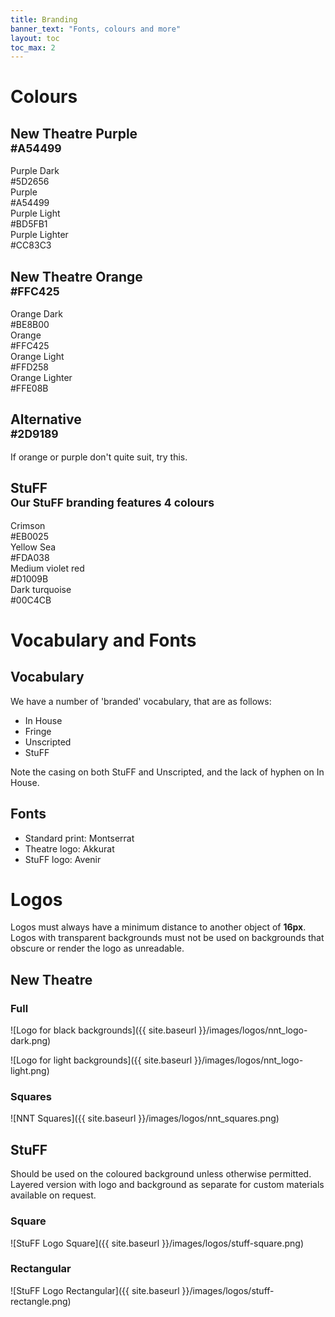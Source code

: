 ```yaml
---
title: Branding
banner_text: "Fonts, colours and more"
layout: toc 
toc_max: 2
--- 
```


# Colours 

<div class="row">
  <div class="col-md-6">
    <div class="nt-card border-purple">
      <h2 id="nt-purple" class="h1 bg-purple text-center">New Theatre Purple<br />
      <small>#A54499</small></h2>
      <div class="list-group-flush">
        <div class="list-group-item bg-nnt-purple-dark">
          <div class="row">
            <div class="col-lg-6 text-center text-lg-left">Purple Dark</div>
            <div class="col-lg-6 text-center text-lg-right">#5D2656</div>
          </div>
        </div>
        <div class="list-group-item bg-nnt-purple">
          <div class="row">
            <div class="col-lg-6 text-center text-lg-left">Purple</div>
            <div class="col-lg-6 text-center text-lg-right">#A54499</div>
          </div>
        </div>
        <div class="list-group-item bg-nnt-purple-light">
          <div class="row">
            <div class="col-lg-6 text-center text-lg-left">Purple Light</div>
            <div class="col-lg-6 text-center text-lg-right">#BD5FB1</div>
          </div>
        </div>
        <div class="list-group-item bg-nnt-purple-lighter">
          <div class="row">
            <div class="col-lg-6 text-center text-lg-left">Purple Lighter</div>
            <div class="col-lg-6 text-center text-lg-right">#CC83C3</div>
          </div>
        </div>
      </div>
    </div>
  </div>
  <div class="col-md-6">
    <div class="nt-card border-orange">
      <h2 id="nt-orange" class="h1 bg-orange text-center">New Theatre Orange<br />
      <small>#FFC425</small></h2>
      <div class="list-group-flush">
        <div class="list-group-item bg-nnt-orange-dark">
          <div class="row">
            <div class="col-lg-6 text-center text-lg-left">Orange Dark</div>
            <div class="col-lg-6 text-center text-lg-right">#BE8B00</div>
          </div>
        </div>
        <div class="list-group-item bg-nnt-orange">
          <div class="row">
            <div class="col-lg-6 text-center text-lg-left">Orange</div>
            <div class="col-lg-6 text-center text-lg-right">#FFC425</div>
          </div>
        </div>
        <div class="list-group-item bg-nnt-orange-light">
          <div class="row">
            <div class="col-lg-6 text-center text-lg-left text-dark">Orange Light</div>
            <div class="col-lg-6 text-center text-lg-right text-dark">#FFD258</div>
          </div>
        </div>
        <div class="list-group-item bg-nnt-orange-lighter">
          <div class="row">
            <div class="col-lg-6 text-center text-lg-left text-dark">Orange Lighter</div>
            <div class="col-lg-6 text-center text-lg-right text-dark">#FFE08B</div>
          </div>
        </div>
      </div>
    </div>
  </div>
</div>
<div class="row">
  <div class="col-lg-6">
    <div class="nt-card">
      <h2 id="nt-alternative" class="h1 text-center bg-nnt-brand-alt">Alternative<br />
        <small>#2D9189</small>
      </h2>
      <div class="list-group-flush">
        <div class="list-group-item bg-body">
          If orange or purple don't quite suit, try this.
        </div>
      </div>
    </div>
  </div>
  <div class="col-lg-6">
    <div class="nt-card">
      <h2 id="nt-stuff" class="h1 text-center">StuFF<br />
      <small class="text-muted">Our StuFF branding features 4 colours</small></h2>
      <div class="list-group-flush">
        <div class="list-group-item bg-nnt-stuff-crimson">
          <div class="row">
            <div class="col-lg-6 text-center text-lg-left">Crimson</div>
            <div class="col-lg-6 text-center text-lg-right">#EB0025</div>
          </div>
        </div>
        <div class="list-group-item bg-nnt-stuff-yellow">
          <div class="row">
            <div class="col-lg-6 text-center text-lg-left">Yellow Sea</div>
            <div class="col-lg-6 text-center text-lg-right">#FDA038</div>
          </div>
        </div>
        <div class="list-group-item bg-nnt-stuff-violet">
          <div class="row">
            <div class="col-lg-6 text-center text-lg-left">Medium violet red</div>
            <div class="col-lg-6 text-center text-lg-right">#D1009B</div>
          </div>
        </div>
        <div class="list-group-item bg-nnt-stuff-turq">
          <div class="row">
            <div class="col-lg-6 text-center text-lg-left">Dark turquoise</div>
            <div class="col-lg-6 text-center text-lg-right">#00C4CB</div>
          </div>
        </div>
      </div>
    </div>
  </div>
</div>

# Vocabulary and Fonts

<div class="row">

<div class="col-lg-6" markdown="1">

## Vocabulary

We have a number of 'branded' vocabulary, that are as follows:
- In House 
- Fringe
- Unscripted 
- StuFF

Note the casing on both StuFF and Unscripted, and the lack of hyphen on In House. 

</div><div class="col-lg-6" markdown="1">

## Fonts
- Standard print: Montserrat
- Theatre logo: Akkurat
- StuFF logo: Avenir

</div>
</div>

# Logos

Logos must always have a minimum distance to another object of **16px**. Logos with transparent backgrounds must not be used on backgrounds that obscure or render the logo as unreadable. 

## New Theatre 

<div class="row" markdown="1">
  <div class="col-lg p-3" markdown="1">

### Full 

<div class="bg-dark p-3" markdown="1">

![Logo for black backgrounds]({{ site.baseurl }}/images/logos/nnt_logo-dark.png)

</div>

<div class="bg-light p-3" markdown="1">

![Logo for light backgrounds]({{ site.baseurl }}/images/logos/nnt_logo-light.png)

</div>

  </div>
  <div class="col-lg bg-body p-3" markdown="1">

### Squares 

![NNT Squares]({{ site.baseurl }}/images/logos/nnt_squares.png)

</div>
</div>

## StuFF 

Should be used on the coloured background unless otherwise permitted. Layered version with logo and background as separate for custom materials available on request.

<div class="row">
  <div class="col-lg" markdown="1">

### Square 
![StuFF Logo Square]({{ site.baseurl }}/images/logos/stuff-square.png)

</div><div class="col-lg" markdown="1">

### Rectangular 

![StuFF Logo Rectangular]({{ site.baseurl }}/images/logos/stuff-rectangle.png)

</div></div>